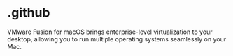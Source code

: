 # .github
VMware Fusion for macOS brings enterprise-level virtualization to your desktop, allowing you to run multiple operating systems seamlessly on your Mac.
